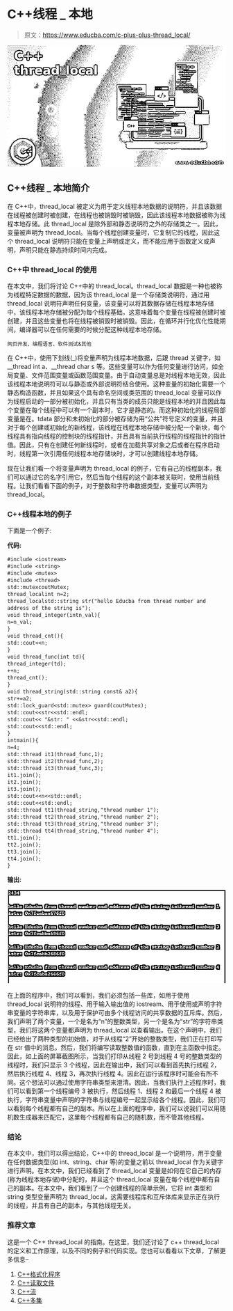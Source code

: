 # C++线程 _ 本地

> 原文：<https://www.educba.com/c-plus-plus-thread_local/>

![C++ thread_local](img/b29a2b36d4fb60eff8805b839021f22b.png)



## C++线程 _ 本地简介

在 C++中，thread_local 被定义为用于定义线程本地数据的说明符，并且该数据在线程被创建时被创建，在线程也被销毁时被销毁，因此该线程本地数据被称为线程本地存储。此 thread_local 是除外部和静态说明符之外的存储类之一。因此，变量被声明为 thread_local。当每个线程创建变量时，它复制它的线程，因此这个 thread_local 说明符只能在变量上声明或定义，而不能应用于函数定义或声明，声明只能在静态持续时间内完成。

### C++中 thread_local 的使用

在本文中，我们将讨论 C++中的 thread_local。thread_local 数据是一种也被称为线程特定数据的数据，因为该 thread_local 是一个存储类说明符，通过用 thread_local 说明符声明任何变量，该变量可以将其数据存储在线程本地存储中，该线程本地存储被分配为每个线程基础，这意味着每个变量在线程被创建时被创建，并且这些变量也将在线程被销毁时被销毁。因此，在循环并行化优化性能期间，编译器可以在任何需要的时候分配这种线程本地存储。

<small>网页开发、编程语言、软件测试&其他</small>

在 C++中，使用下划线(_)将变量声明为线程本地数据，后跟 thread 关键字，如 __thread int a、__thread char s 等。这些变量可以作为任何变量进行访问，如全局变量、文件范围变量或函数范围变量。由于自动变量总是对线程本地无效，因此该线程本地说明符可以与静态或外部说明符结合使用。这种变量的初始化需要一个静态构造函数，并且如果这个具有命名空间或类范围的 thread_local 变量可以作为线程启动的一部分被初始化，并且只有当类的成员只能是线程本地的并且因此每个变量在每个线程中可以有一个副本时，它才是静态的。而这种初始化的线程局部变量是在。tdata 部分和未初始化的部分被存储为用“公共”符号定义的变量，并且对于每个创建或初始化的新线程，该线程在线程本地存储中被分配一个新块，每个线程具有指向线程的控制块的线程指针，并且具有当前执行线程的线程指针的指针值。因此，只有在创建任何新线程时，或者在加载共享对象之后或者在程序启动时，线程第一次引用任何线程本地存储块时，才可以创建线程本地存储。

现在让我们看一个将变量声明为 thread_local 的例子，它有自己的线程副本，我们可以通过它的名字引用它，然后当每个线程的这个副本被关联时，使用当前线程。让我们看看下面的例子，对于整数和字符串数据类型，变量可以声明为 thread_local。

### C++线程本地的例子

下面是一个例子:

**代码:**

```
#include <iostream>
#include <string>
#include <mutex>
#include <thread>
std::mutexcoutMutex;
thread_localint n=2;
thread_localstd::string str("hello Educba from thread number and address of the string is");
void thread_integer(intn_val){
n=n_val;
}
void thread_cnt(){
std::cout<<n;
}
void thread_func(int td){
thread_integer(td);
++n;
thread_cnt();
}
void thread_string(std::string const& a2){
str+=a2;
std::lock_guard<std::mutex> guard(coutMutex);
std::cout<<str<<std::endl;
std::cout<< "&str: " <<&str<<std::endl;
std::cout<<std::endl;
}
intmain(){
n=4;
std::thread it1(thread_func,1);
std::thread it2(thread_func,2);
std::thread it3(thread_func,3);
it1.join();
it2.join();
it3.join();
std::cout<<n<<std::endl;
std::cout<<std::endl;
std::thread tt1(thread_string,"thread number 1");
std::thread tt2(thread_string,"thread number 2");
std::thread tt3(thread_string,"thread number 3");
std::thread tt4(thread_string,"thread number 4");
tt1.join();
tt2.join();
tt3.join();
tt4.join();
}
```

**输出:**

![C++ thread_local-1.1](img/cee5dd329d6778ead52cf35d9290d627.png)



在上面的程序中，我们可以看到，我们必须包括一些库，如用于使用 thread_local 说明符的线程、用于输入输出值的 iostream、用于使用或声明字符串变量的字符串库，以及用于保护可由多个线程访问的共享数据的互斥库。然后，我们声明了两个变量，一个是名为“n”的整数类型，另一个是名为“str”的字符串类型，我们将这两个变量都声明为 thread_local 以查看输出。在这个声明中，我们已经给出了两种类型的初始值，对于从线程“2”开始的整数类型，我们正在打印写在 str 值中的消息。然后，我们将编写读取整数值的函数，直到在主函数中指定。因此，如上面的屏幕截图所示，当我们打印从线程 2 号到线程 4 号的整数类型的线程时，我们只显示 3 个线程，因此在输出中，我们可以看到首先执行线程 2，然后执行线程 4、线程 3，再次执行线程 4。因此在运行该程序时可能会有所不同。这个想法可以通过使用字符串类型来澄清。因此，当我们执行上述程序时，我们可以看到第一个线程编号 3 被执行，然后线程 1、线程 2 和最后一个线程 4 被执行，字符串变量中声明的字符串与线程编号一起显示给各个线程。因此，我们可以看到每个线程都有自己的副本。所以在上面的程序中，我们可以说我们可以用随机数生成器来匹配它，这里每个线程都有自己的随机数，而不管其他线程。

### 结论

在本文中，我们可以得出结论，C++中的 thread_local 是一个说明符，用于变量在任何数据类型(如 int、string、char 等)的变量之前以 thread_local 作为关键字进行声明。在本文中，我们已经看到了 thread_local 变量是如何在它自己的内存(称为线程本地存储)中分配的，并且这个 thread_local 变量在每个线程中都有自己的副本。在本文中，我们看到了一个创建线程的简单示例，它将 int 类型和 string 类型变量声明为 thread_local，这需要线程库和互斥体库来显示正在执行的线程，并且有自己的副本，与其他线程无关。

### 推荐文章

这是一个 C++ thread_local 的指南。在这里，我们还讨论了 c++ thread_local 的定义和工作原理，以及不同的例子和代码实现。您也可以看看以下文章，了解更多信息–

1.  [C++格式化程序](https://www.educba.com/c-plus-plus-formatter/)
2.  [C++读取文件](https://www.educba.com/c-plus-plus-read-file/)
3.  [C++流](https://www.educba.com/c-plus-plus-stream/)
4.  [C++多集](https://www.educba.com/c-plus-plus-multiset/)





